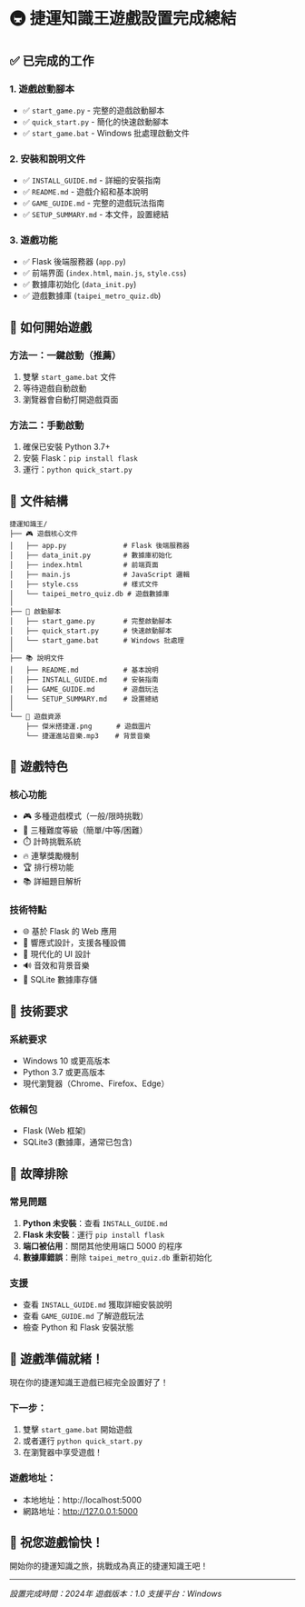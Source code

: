 # 🚇 捷運知識王遊戲設置完成總結

## ✅ 已完成的工作

### 1. 遊戲啟動腳本
- ✅ `start_game.py` - 完整的遊戲啟動腳本
- ✅ `quick_start.py` - 簡化的快速啟動腳本
- ✅ `start_game.bat` - Windows 批處理啟動文件

### 2. 安裝和說明文件
- ✅ `INSTALL_GUIDE.md` - 詳細的安裝指南
- ✅ `README.md` - 遊戲介紹和基本說明
- ✅ `GAME_GUIDE.md` - 完整的遊戲玩法指南
- ✅ `SETUP_SUMMARY.md` - 本文件，設置總結

### 3. 遊戲功能
- ✅ Flask 後端服務器 (`app.py`)
- ✅ 前端界面 (`index.html`, `main.js`, `style.css`)
- ✅ 數據庫初始化 (`data_init.py`)
- ✅ 遊戲數據庫 (`taipei_metro_quiz.db`)

## 🚀 如何開始遊戲

### 方法一：一鍵啟動（推薦）
1. 雙擊 `start_game.bat` 文件
2. 等待遊戲自動啟動
3. 瀏覽器會自動打開遊戲頁面

### 方法二：手動啟動
1. 確保已安裝 Python 3.7+
2. 安裝 Flask：`pip install flask`
3. 運行：`python quick_start.py`

## 📁 文件結構

```
捷運知識王/
├── 🎮 遊戲核心文件
│   ├── app.py              # Flask 後端服務器
│   ├── data_init.py        # 數據庫初始化
│   ├── index.html          # 前端頁面
│   ├── main.js             # JavaScript 邏輯
│   ├── style.css           # 樣式文件
│   └── taipei_metro_quiz.db # 遊戲數據庫
│
├── 🚀 啟動腳本
│   ├── start_game.py       # 完整啟動腳本
│   ├── quick_start.py      # 快速啟動腳本
│   └── start_game.bat      # Windows 批處理
│
├── 📚 說明文件
│   ├── README.md           # 基本說明
│   ├── INSTALL_GUIDE.md    # 安裝指南
│   ├── GAME_GUIDE.md       # 遊戲玩法
│   └── SETUP_SUMMARY.md    # 設置總結
│
└── 🎵 遊戲資源
    ├── 傑米搭捷運.png      # 遊戲圖片
    └── 捷運進站音樂.mp3    # 背景音樂
```

## 🎯 遊戲特色

### 核心功能
- 🎮 多種遊戲模式（一般/限時挑戰）
- 🎯 三種難度等級（簡單/中等/困難）
- ⏱️ 計時挑戰系統
- 🔥 連擊獎勵機制
- 🏆 排行榜功能
- 📚 詳細題目解析

### 技術特點
- 🌐 基於 Flask 的 Web 應用
- 📱 響應式設計，支援各種設備
- 🎨 現代化的 UI 設計
- 🔊 音效和背景音樂
- 💾 SQLite 數據庫存儲

## 🔧 技術要求

### 系統要求
- Windows 10 或更高版本
- Python 3.7 或更高版本
- 現代瀏覽器（Chrome、Firefox、Edge）

### 依賴包
- Flask (Web 框架)
- SQLite3 (數據庫，通常已包含)

## 🐛 故障排除

### 常見問題
1. **Python 未安裝**：查看 `INSTALL_GUIDE.md`
2. **Flask 未安裝**：運行 `pip install flask`
3. **端口被佔用**：關閉其他使用端口 5000 的程序
4. **數據庫錯誤**：刪除 `taipei_metro_quiz.db` 重新初始化

### 支援
- 查看 `INSTALL_GUIDE.md` 獲取詳細安裝說明
- 查看 `GAME_GUIDE.md` 了解遊戲玩法
- 檢查 Python 和 Flask 安裝狀態

## 🎉 遊戲準備就緒！

現在你的捷運知識王遊戲已經完全設置好了！

### 下一步：
1. 雙擊 `start_game.bat` 開始遊戲
2. 或者運行 `python quick_start.py`
3. 在瀏覽器中享受遊戲！

### 遊戲地址：
- 本地地址：http://localhost:5000
- 網路地址：http://127.0.0.1:5000

## 🎊 祝您遊戲愉快！

開始你的捷運知識之旅，挑戰成為真正的捷運知識王吧！

---

*設置完成時間：2024年*
*遊戲版本：1.0*
*支援平台：Windows*
